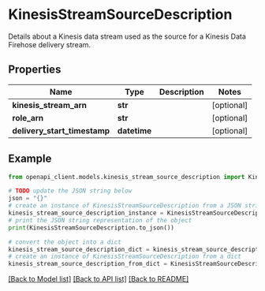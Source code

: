 # KinesisStreamSourceDescription

Details about a Kinesis data stream used as the source for a Kinesis Data Firehose delivery stream.

## Properties

Name | Type | Description | Notes
------------ | ------------- | ------------- | -------------
**kinesis_stream_arn** | **str** |  | [optional] 
**role_arn** | **str** |  | [optional] 
**delivery_start_timestamp** | **datetime** |  | [optional] 

## Example

```python
from openapi_client.models.kinesis_stream_source_description import KinesisStreamSourceDescription

# TODO update the JSON string below
json = "{}"
# create an instance of KinesisStreamSourceDescription from a JSON string
kinesis_stream_source_description_instance = KinesisStreamSourceDescription.from_json(json)
# print the JSON string representation of the object
print(KinesisStreamSourceDescription.to_json())

# convert the object into a dict
kinesis_stream_source_description_dict = kinesis_stream_source_description_instance.to_dict()
# create an instance of KinesisStreamSourceDescription from a dict
kinesis_stream_source_description_from_dict = KinesisStreamSourceDescription.from_dict(kinesis_stream_source_description_dict)
```
[[Back to Model list]](../README.md#documentation-for-models) [[Back to API list]](../README.md#documentation-for-api-endpoints) [[Back to README]](../README.md)


